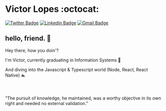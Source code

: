 # Victor Lopes :octocat:

[![Twitter Badge](https://img.shields.io/badge/-@sirvaizard-333333?style=flat-square&labelColor=fc0345&logo=twitter&logoColor=white&link=https://twitter.com/sirvaizard)](https://twitter.com/sirvaizard)
[![Linkedin Badge](https://img.shields.io/badge/-Victor%20Lopes-333333?style=flat-square&logo=Linkedin&labelColor=fc0345&logoColor=white&link=https://www.linkedin.com/in/victorflopes)](https://www.linkedin.com/in/victorflopes) 
[![Gmail Badge](https://img.shields.io/badge/-thevictorfl@gmail.com-333333?style=flat-square&labelColor=fc0345&logo=Gmail&logoColor=white&link=mailto:thevictorfl@gmail.com)](mailto:thevictorfl@gmail.com)

## hello, friend. :floppy_disk:

Hey there, how you doin'?   

I'm Victor, currently graduating in Information Systems :book:   

And diving into the Javascript & Typescript world (Node, React, React Native) :swimmer:  
\
\
\
“The pursuit of knowledge, he maintained, was a worthy objective in its own right and needed no external validation.”
